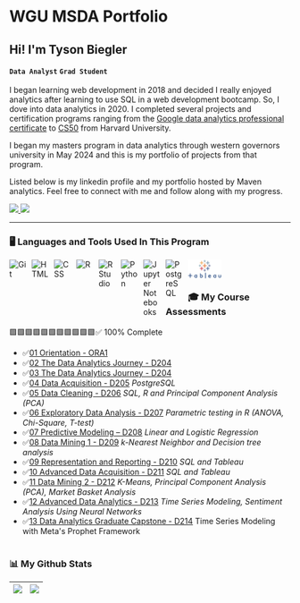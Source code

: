 # WGU MSDA Portfolio
## Hi! I'm Tyson Biegler

**`Data Analyst`** **`Grad Student`**
<br>
<br>
I began learning web development in 2018 and decided I really enjoyed analytics after learning to use SQL in a web development bootcamp. So, I dove into data analytics in 2020. I completed several projects and certification programs ranging from the [Google data analytics professional certificate](https://www.coursera.org/account/accomplishments/professional-cert/PJYAPL3D7B2R) to [CS50](https://certificates.cs50.io/f6af04be-d727-4f4a-9236-4ef3e0989a83.pdf?size=letter) from Harvard University. 

I began my masters program in data analytics through western governors university in May 2024 and this is my portfolio of projects from that program. 

Listed below is my linkedin profile and my portfolio hosted by Maven analytics. 
Feel free to connect with me and follow along with my progress.

<p>
    <a href="https://www.linkedin.com/in/tysonbiegler/">
        <img width="150px" src="https://freelogopng.com/images/1656939461linkedin-logo.png" />
    </a>
    <a href="https://www.mavenanalytics.io/profile/Tyson-Biegler/87928615">
        <img width="150px" src="https://github.com/user-attachments/assets/0de9d634-e15a-4015-945d-1c9d00e951f6" />
    </a>
</p>

---

### 🖥️ Languages and Tools Used In This Program

<img align="left" alt="Git" width="30px" style="padding-right:10px;" src="https://cdn.jsdelivr.net/gh/devicons/devicon/icons/git/git-original.svg" />
<img align="left" alt="HTML" width="30px" style="padding-right:10px;" src="https://cdn.jsdelivr.net/gh/devicons/devicon/icons/html5/html5-plain.svg" />
<img align="left" alt="CSS" width="30px" style="padding-right:10px;" src="https://cdn.jsdelivr.net/gh/devicons/devicon/icons/css3/css3-plain.svg" />
<img align="left" alt="R" width="30px" style="padding-right:10px;" src="https://www.r-project.org/logo/Rlogo.svg" />
<img align="left" alt="R Studio" width="30px" style="padding-right:10px;" src="https://th.bing.com/th/id/R.bef4329fc09a8e2ec3d33e50e2ce669e?rik=p9uAp6ZFXw06lg&pid=ImgRaw&r=0" />
<img align="left" alt="Python" width="30px" style="padding-right:10px;" src="https://cdn.jsdelivr.net/gh/devicons/devicon/icons/python/python-plain.svg" />
<img align="left" alt="Jupyter Notebooks" width="30px" style="padding-right:10px;" src="https://logos-download.com/wp-content/uploads/2021/01/Jupyter_Logo.png" />
<img align="left" alt="PostgreSQL" width="30px" style="padding-right:10px;" src="https://th.bing.com/th/id/R.c70f2deca63a20f47ba6dbc5e9f22af4?rik=DxXsa94FRFwm7w&pid=ImgRaw&r=0" />
<img align="left" alt="Tableau" width="60px" style="padding-right:10px;" src="zzz_readme_images/62e14245eb4d9a9dc054c181.png" />



<br />

#

### 🎓 My Course Assessments

🟩🟩🟩🟩🟩🟩🟩🟩🟩🟩🟩✅ 100% Complete

<!-- BEGIN COURSE-->
- ✅[01 Orientation - ORA1](01%20Orientation%20-%20ORA1)
- ✅[02 The Data Analytics Journey - D204](02%20The%20Data%20Analytics%20Journey%20-%20%20D204)
- ✅[03 The Data Analytics Journey - D204](03%20The%20Data%20Analytics%20Journey%20-%20%20D204)
- ✅[04 Data Acquisition - D205](04%20Data%20Acquisition%20-%20D205) *PostgreSQL*
- ✅[05 Data Cleaning - D206](05%20Data%20Cleaning%20-%20D206) *SQL, R and Principal Component Analysis (PCA)*
- ✅[06 Exploratory Data Analysis - D207](06%20Exploratory%20Data%20Analysis%20-%20D207) *Parametric testing in R (ANOVA, Chi-Square, T-test)*
- ✅[07 Predictive Modeling – D208](07%20Predictive%20Modeling%20–%20D208) *Linear and Logistic Regression*
- ✅[08 Data Mining 1 - D209](08%20Data%20Mining%20I%20-%20D209) *k-Nearest Neighbor and Decision tree analysis*
- ✅[09 Representation and Reporting - D210](09%20Representation%20and%20Reporting%20-%20D210) *SQL and Tableau*
- ✅[10 Advanced Data Acquisition - D211](10%20Advanced%20Data%20Acquisition%20-%20D211) *SQL and Tableau*
- ✅[11 Data Mining 2 - D212](11%20Data%20Mining%20II%20-%20D212) *K-Means, Principal Component Analysis (PCA), Market Basket Analysis*
- ✅[12 Advanced Data Analytics - D213](12%20Advanced%20Data%20Analytics%20-%20D213) *Time Series Modeling, Sentiment Analysis Using Neural Networks*
- ✅[13 Data Analytics Graduate Capstone - D214](13%20Data%20Analytics%20Graduate%20Capstone%20-%20D214) Time Series Modeling with Meta's Prophet Framework

<!-- END COURSES -->
#

### 📊 My Github Stats
<img src="https://github-readme-stats.vercel.app/api?username=tysonbiegler&&show_icons=true&count_private=true&theme=radical"/>|<img src="https://github-readme-streak-stats.herokuapp.com/?user=tysonbiegler&theme=radical"/>|
|---|---|

